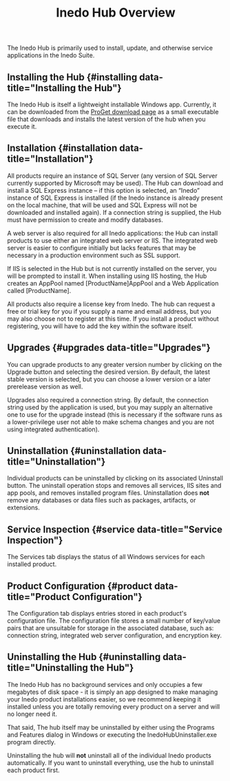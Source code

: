 ﻿---
title: Inedo Hub Overview
sequence: 10
keywords: proget, installation
show-headings-in-nav: true
---

The Inedo Hub is primarily used to install, update, and otherwise service applications in the Inedo Suite.

## Installing the Hub {#installing data-title="Installing the Hub"}

The Inedo Hub is itself a lightweight installable Windows app. Currently, it can be downloaded from the [ProGet download page](/proget/download) as a small executable file that downloads and installs the latest version of the hub when you execute it.

## Installation {#installation data-title="Installation"}

All products require an instance of SQL Server (any version of SQL Server currently supported by Microsoft may be used). The Hub can download and install a SQL Express instance – if this option is selected, an “Inedo” instance of SQL Express is installed (if the Inedo instance is already present on the local machine, that will be used and SQL Express will not be downloaded and installed again). If a connection string is supplied, the Hub must have permission to create and modify databases.

A web server is also required for all Inedo applications: the Hub can install products to use either an integrated web server or IIS. The integrated web server is easier to configure initially but lacks features that may be necessary in a production environment such as SSL support.

If IIS is selected in the Hub but is not currently installed on the server, you will be prompted to install it. When installing using IIS hosting, the Hub creates an AppPool named [ProductName]AppPool and a Web Application called [ProductName].

All products also require a license key from Inedo. The hub can request a free or trial key for you if you supply a name and email address, but you may also choose not to register at this time. If you install a product without registering, you will have to add the key within the software itself.

## Upgrades {#upgrades data-title="Upgrades"}

You can upgrade products to any greater version number by clicking on the Upgrade button and selecting the desired version. By default, the latest stable version is selected, but you can choose a lower version or a later prerelease version as well.

Upgrades also required a connection string. By default, the connection string used by the application is used, but you may supply an alternative one to use for the upgrade instead (this is necessary if the software runs as a lower-privilege user not able to make schema changes and you are not using integrated authentication).

## Uninstallation {#uninstallation data-title="Uninstallation"}

Individual products can be uninstalled by clicking on its associated Uninstall button. The uninstall operation stops and removes all services, IIS sites and app pools, and removes installed program files. Uninstallation does **not** remove any databases or data files such as packages, artifacts, or extensions.

## Service Inspection {#service data-title="Service Inspection"}

The Services tab displays the status of all Windows services for each installed product.

## Product Configuration {#product data-title="Product Configuration"}

The Configuration tab displays entries stored in each product's configuration file. The configuration file stores a small number of key/value pairs that are unsuitable for storage in the associated database, such as: connection string, integrated web server configuration, and encryption key.

## Uninstalling the Hub {#uninstalling data-title="Uninstalling the Hub"}

The Inedo Hub has no background services and only occupies a few megabytes of disk space - it is simply an app designed to make managing your Inedo product installations easier, so we recommend keeping it installed unless you are totally removing every product on a server and will no longer need it.

That said, The hub itself may be uninstalled by either using the Programs and Features dialog in Windows or executing the InedoHubUninstaller.exe program directly.

Uninstalling the hub will **not** uninstall all of the individual Inedo products automatically. If you want to uninstall everything, use the hub to uninstall each product first.

